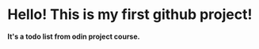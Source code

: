<h1>Hello! This is my first github project!</h1>

<b>It's a todo list from odin project course.</b>
